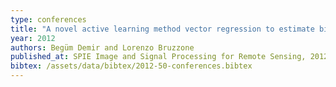 ```yaml
---
type: conferences
title: "A novel active learning method vector regression to estimate biophysical parameters from remotely sensed images"
year: 2012
authors: Begüm Demir and Lorenzo Bruzzone
published_at: SPIE Image and Signal Processing for Remote Sensing, 2012
bibtex: /assets/data/bibtex/2012-50-conferences.bibtex 
---
```

